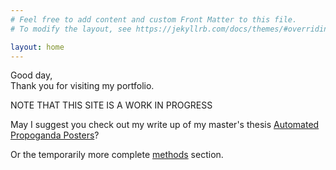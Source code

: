 ```yaml
---
# Feel free to add content and custom Front Matter to this file.
# To modify the layout, see https://jekyllrb.com/docs/themes/#overriding-theme-defaults

layout: home
---
```

Good day,  
Thank you for visiting my portfolio. 



NOTE THAT THIS SITE IS A WORK IN PROGRESS

May I suggest you check out my write up of my master's thesis [Automated Propoganda Posters](/projects/test-bots)?

Or the temporarily more complete [methods](/Methodologies/) section.